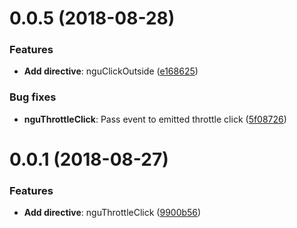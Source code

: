 # 0.0.5 (2018-08-28)

### Features

- **Add directive**: nguClickOutside ([e168625](https://github.com/techmagic-team/ng-utils/commit/e16862570d52a63ed0a46d4b7d862c469a76ca92))

### Bug fixes

- **nguThrottleClick**: Pass event to emitted throttle click ([5f08726](https://github.com/techmagic-team/ng-utils/commit/5f087262e31ee8598613d6d63788ec99188242e3))

# 0.0.1 (2018-08-27)

### Features

- **Add directive**: nguThrottleClick ([9900b56](https://github.com/techmagic-team/ng-utils/commit/9900b56b366b8330750bdb40ac0a596add7d23f1))

